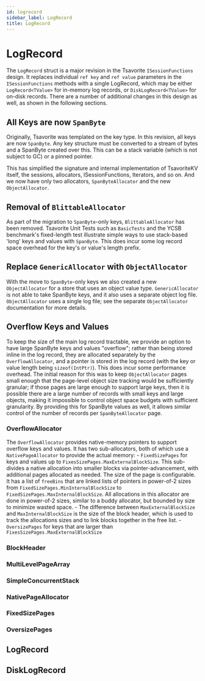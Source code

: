 ```yaml
---
id: logrecord
sidebar_label: LogRecord
title: LogRecord
---
```


# LogRecord

The `LogRecord` struct is a major revision in the Tsavorite `ISessionFunctions` design. It replaces individual `ref key` and `ref value` parameters in the `ISessionFunctions` methods with a single LogRecord, which may be either `LogRecord<TValue>` for in-memory log records, or `DiskLogRecord<TValue>` for on-disk records. There are a number of additional changes in this design as well, as shown in the following sections.

## All Keys are now `SpanByte`

Originally, Tsavorite was templated on the key type. In this revision, all keys are now `SpanByte`. Any key structure must be converted to a stream of bytes and a SpanByte created over this. This can be a stack variable (which is not subject to GC) or a pinned pointer. 

This has simplified the signature and internal implementation of TsavoriteKV itself, the sessions, allocators, ISessionFunctions, Iterators, and so on. And we now have only two allocators, `SpanByteAllocator` and the new `ObjectAllocator`.

## Removal of `BlittableAllocator`

As part of the migration to `SpanByte`-only keys, `BlittableAllocator` has been removed. Tsavorite Unit Tests such as `BasicTests` and the YCSB benchmark's fixed-length test illustrate simple ways to use stack-based 'long' keys and values with `SpanByte`. This does incur some log record space overhead for the key's or value's length prefix.

## Replace `GenericAllocator` with `ObjectAllocator`

With the move to `SpanByte`-only keys we also created a new `ObjectAllocator` for a store that uses an object value type. `GenericAllocator` is not able to take SpanByte keys, and it also uses a separate object log file. `ObjectAllocator` uses a single log file; see the separate `ObjectAllocator` documentation for more details.

## Overflow Keys and Values

To keep the size of the main log record tractable, we provide an option to have large SpanByte keys and values "overflow"; rather than being stored inline in the log record, they are allocated separately by the `OverflowAllocator`, and a pointer is stored in the log record (with the key or value length being `sizeof(IntPtr)`). This does incur some performance overhead. The initial reason for this was to keep `ObjectAllocator` pages small enough that the page-level object size tracking would be sufficiently granular; if those pages are large enough to support large keys, then it is possible there are a large number of records with small keys and large objects, making it impossible to control object space budgets with sufficient granularity. By providing this for SpanByte values as well, it allows similar control of the number of records per `SpanByteAllocator` page.

### OverflowAllocator

The `OverflowAllocator` provides native-memory pointers to support overflow keys and values. It has two sub-allocators, both of which use a `NativePageAllocator` to provide the actual memory:
    - `FixedSizePages` for keys and values up to `FixesSizePages.MaxExternalBlockSize`. This sub-divides a native allocation into smaller blocks via pointer-advancement, with additional pages allocated as needed. The size of the page is configurable. It has a list of `freeBins` that are linked lists of pointers in power-of-2 sizes from `FixedSizePages.MinInternalBlockSize` to `FixedSizePages.MaxInternalBlockSize`. All allocations in this allocator are done in power-of-2 sizes, similar to a buddy allocator, but bounded by size to minimize wasted space.
      - The difference between `MaxExternalBlockSize` and `MaxInternalBlockSize` is the size of the block header, which is used to track the allocations sizes and to link blocks together in the free list.
    - `OversizePages` for keys that are larger than `FixesSizePages.MaxExternalBlockSize`

### BlockHeader
### MultiLevelPageArray
### SimpleConcurrentStack
### NativePageAllocator
### FixedSizePages
### OversizePages

## LogRecord<TValue>

## DiskLogRecord<TValue>
